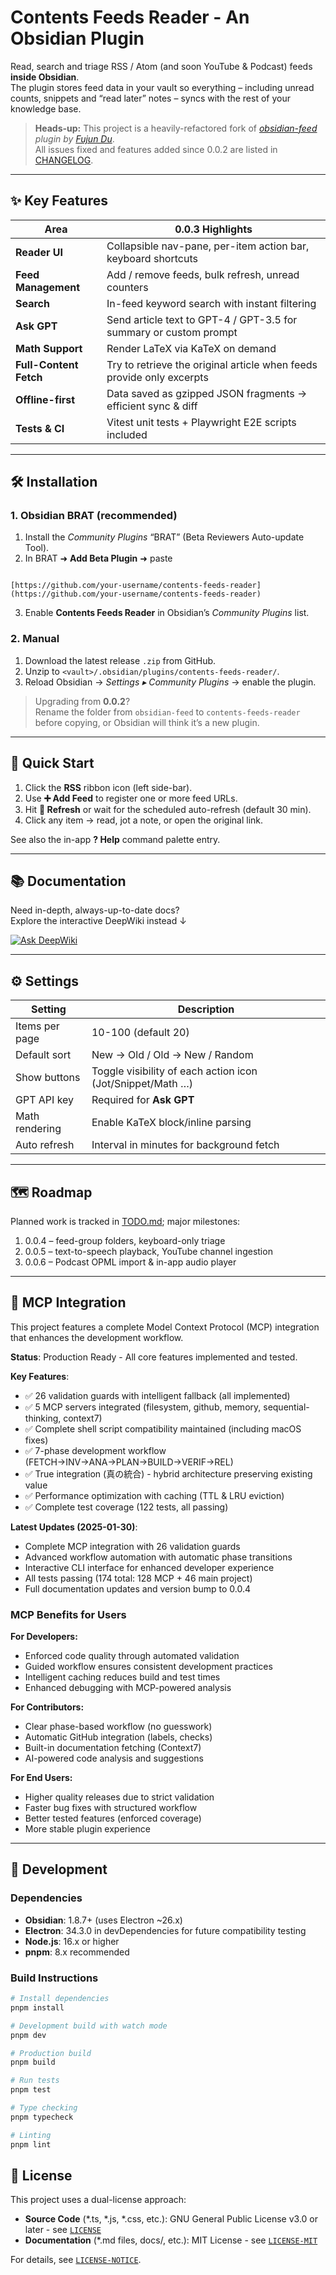 <!--
This documentation is licensed under the MIT License.
See LICENSE-MIT for details.
-->

# Contents Feeds Reader - An Obsidian Plugin

Read, search and triage RSS / Atom (and soon YouTube & Podcast) feeds **inside Obsidian**.  
The plugin stores feed data in your vault so everything – including unread counts, snippets and “read later” notes – syncs with the rest of your knowledge base.

> **Heads-up:** This project is a heavily-refactored fork of _[obsidian-feed](https://github.com/fjdu/obsidian-feed) plugin by [Fujun Du](https://github.com/fjdu)_.<br>
> All issues fixed and features added since 0.0.2 are listed in [CHANGELOG](./CHANGELOG.md).

---

## ✨ Key Features

| Area                   | 0.0.3 Highlights                                                      |
| ---------------------- | --------------------------------------------------------------------- |
| **Reader UI**          | Collapsible nav-pane, per-item action bar, keyboard shortcuts         |
| **Feed Management**    | Add / remove feeds, bulk refresh, unread counters                     |
| **Search**             | In-feed keyword search with instant filtering                         |
| **Ask GPT**            | Send article text to GPT-4 / GPT-3.5 for summary or custom prompt     |
| **Math Support**       | Render LaTeX via KaTeX on demand                                      |
| **Full-Content Fetch** | Try to retrieve the original article when feeds provide only excerpts |
| **Offline-first**      | Data saved as gzipped JSON fragments → efficient sync & diff          |
| **Tests & CI**         | Vitest unit tests + Playwright E2E scripts included                   |

---

## 🛠 Installation

### 1. Obsidian BRAT (recommended)

1. Install the _Community Plugins_ “BRAT” (Beta Reviewers Auto-update Tool).
2. In BRAT ➜ **Add Beta Plugin** ➜ paste

```

[https://github.com/your-username/contents-feeds-reader](https://github.com/your-username/contents-feeds-reader)

```

3. Enable **Contents Feeds Reader** in Obsidian’s _Community Plugins_ list.

### 2. Manual

1. Download the latest release `.zip` from GitHub.
2. Unzip to `<vault>/.obsidian/plugins/contents-feeds-reader/`.
3. Reload Obsidian → _Settings ▸ Community Plugins_ → enable the plugin.

> Upgrading from **0.0.2**?  
> Rename the folder from `obsidian-feed` to `contents-feeds-reader` before copying, or Obsidian will think it’s a new plugin.

---

## 🚀 Quick Start

1. Click the **RSS** ribbon icon (left side-bar).
2. Use **➕ Add Feed** to register one or more feed URLs.
3. Hit **🔄 Refresh** or wait for the scheduled auto-refresh (default 30 min).
4. Click any item → read, jot a note, or open the original link.

See also the in-app **? Help** command palette entry.

---

## 📚 Documentation

Need in-depth, always-up-to-date docs?  
Explore the interactive DeepWiki instead ↓

[![Ask DeepWiki](https://deepwiki.com/badge.svg)](https://deepwiki.com/mryfmo/obsidian-feed)

---

## ⚙️ Settings

| Setting        | Description                                                |
| -------------- | ---------------------------------------------------------- |
| Items per page | 10-100 (default 20)                                        |
| Default sort   | New → Old / Old → New / Random                             |
| Show buttons   | Toggle visibility of each action icon (Jot/Snippet/Math …) |
| GPT API key    | Required for **Ask GPT**                                   |
| Math rendering | Enable KaTeX block/inline parsing                          |
| Auto refresh   | Interval in minutes for background fetch                   |

---

## 🗺 Roadmap

Planned work is tracked in [TODO.md](./TODO.md); major milestones:

1. 0.0.4 – feed-group folders, keyboard-only triage
2. 0.0.5 – text-to-speech playback, YouTube channel ingestion
3. 0.0.6 – Podcast OPML import & in-app audio player

---

## 🔧 MCP Integration

This project features a complete Model Context Protocol (MCP) integration that enhances the development workflow.

**Status**: Production Ready - All core features implemented and tested.

**Key Features**:

- ✅ 26 validation guards with intelligent fallback (all implemented)
- ✅ 5 MCP servers integrated (filesystem, github, memory, sequential-thinking, context7)
- ✅ Complete shell script compatibility maintained (including macOS fixes)
- ✅ 7-phase development workflow (FETCH→INV→ANA→PLAN→BUILD→VERIF→REL)
- ✅ True integration (真の統合) - hybrid architecture preserving existing value
- ✅ Performance optimization with caching (TTL & LRU eviction)
- ✅ Complete test coverage (122 tests, all passing)

**Latest Updates (2025-01-30)**:

- Complete MCP integration with 26 validation guards
- Advanced workflow automation with automatic phase transitions
- Interactive CLI interface for enhanced developer experience
- All tests passing (174 total: 128 MCP + 46 main project)
- Full documentation updates and version bump to 0.0.4

### MCP Benefits for Users

**For Developers:**

- Enforced code quality through automated validation
- Guided workflow ensures consistent development practices
- Intelligent caching reduces build and test times
- Enhanced debugging with MCP-powered analysis

**For Contributors:**

- Clear phase-based workflow (no guesswork)
- Automatic GitHub integration (labels, checks)
- Built-in documentation fetching (Context7)
- AI-powered code analysis and suggestions

**For End Users:**

- Higher quality releases due to strict validation
- Faster bug fixes with structured workflow
- Better tested features (enforced coverage)
- More stable plugin experience

---

## 🔨 Development

### Dependencies
- **Obsidian**: 1.8.7+ (uses Electron ~26.x)
- **Electron**: 34.3.0 in devDependencies for future compatibility testing
- **Node.js**: 16.x or higher
- **pnpm**: 8.x recommended

### Build Instructions
```bash
# Install dependencies
pnpm install

# Development build with watch mode
pnpm dev

# Production build
pnpm build

# Run tests
pnpm test

# Type checking
pnpm typecheck

# Linting
pnpm lint
```

## 📝 License

This project uses a dual-license approach:

- **Source Code** (*.ts, *.js, *.css, etc.): GNU General Public License v3.0 or later - see [`LICENSE`](./LICENSE)
- **Documentation** (*.md files, docs/, etc.): MIT License - see [`LICENSE-MIT`](./LICENSE-MIT)

For details, see [`LICENSE-NOTICE`](./LICENSE-NOTICE).
